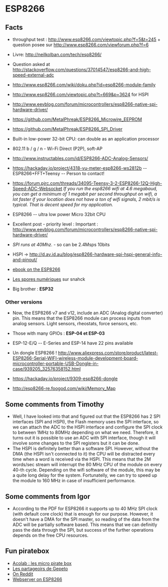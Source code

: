 # ESP8266

## Facts
 
* throughput test : http://www.esp8266.com/viewtopic.php?f=5&t=245 + question posee sur http://www.esp8266.com/viewforum.php?f=6
* Livre: http://neilkolban.com/tech/esp8266/
* Question asked at http://stackoverflow.com/questions/37014547/esp8266-and-high-speed-external-adc
* http://www.esp8266.com/wiki/doku.php?id=esp8266-module-family

* http://www.esp8266.com/viewtopic.php?t=669&p=3624 for HSPI
* http://www.eevblog.com/forum/microcontrollers/esp8266-native-spi-hardware-driver/
* https://github.com/MetalPhreak/ESP8266_Microwire_EEPROM
* https://github.com/MetalPhreak/ESP8266_SPI_Driver
* Built-in low-power 32-bit CPU: can double as an application processor 
* 802.11 b / g / n  - Wi-Fi Direct (P2P), soft-AP 
* http://www.instructables.com/id/ESP8266-ADC-Analog-Sensors/
* https://hackaday.io/project/4318-vu-meter-esp8266-ws2812b -- ESP8266+FFT+Teensy -- Person to contact!
* https://forum.pjrc.com/threads/34095-Teensy-3-2-ESP8266-12Q-High-Speed-ADC-Websocket _If you run the esp8266 wifi at 4.6 megabaud, you can get a minimum of 1 megabit per second throughput on wifi, a lot faster if your location does not have a ton of wifi signals, 2 mbit/s is typical. That is decent speed for my application._

* ESP8266 -- ultra low power Micro 32bit CPU
* Excellent post - priority level : Important : http://www.eevblog.com/forum/microcontrollers/esp8266-native-spi-hardware-driver/
* _SPI runs at 40Mhz._ - so can be 2.4Msps 10bits
* HSPI -> http://d.av.id.au/blog/esp8266-hardware-spi-hspi-general-info-and-pinout/

* [ebook on the ESP8266](https://leanpub.com/ESP8266_ESP32)
 
* [Les spores numériques](http://snhack.du-libre.org/doku.php?id=projets:spores_numeriques) sur snahck

* Big brother : __ESP32__

### Other versions

* Now, the ESP8266 v7 and v12, include an ADC (Analog digital converter) pin. This means that the ESP8266 module can process inputs from analog sensors. Light sensors, rheostats, force sensors, etc. 
* Those with many GPIOs : __ESP-04 et ESP-03__
* ESP-12-E/Q -- E-Series and ESP-14 have 22 pins available

* Un dongle ESP8266 ! http://www.aliexpress.com/store/product/latest-ESP8266-Serial-WIFI-wireless-module-development-board-microcontroller-portable-USB-Dongle-in-case/939205_32576358152.html
* https://hackaday.io/project/9309-esp8266-dongle
* http://esp8266-re.foogod.com/wiki/Memory_Map

## Some comments from Timothy

* Well, I have looked into that and figured out that the ESP8266 has 2 SPI interfaces (SPI and HSPI), the Flash memory uses the SPI interface, so we can attach the ADC to the HSPI interface and configure the SPI clock to between 1MHz to 80MHz depending on what we need. Therefore, it turns out it is possible to use an ADC with SPI interface, though it will involve some changes to the SPI registers but it can be done. 
* The HSPI is definitely better than a software SPI. However, without the DMA (the HSPI isn't connected to it) the CPU will be distracted every time when a word is received via the HSPI. This means that the 2M words/sec stream will interrupt the 80 MHz CPU of the module on every 40-th cycle. Depending on the wifi software of the module, this may be a quite long delay for the system. Fortunatelly, we can try to speed up the module to 160 MHz in case of insufficient performance.

## Some comments from Igor

* According to the PDF for ESP8266 it supports up to 40 MHz SPI clock (with default core clock) that is enough for our purpose. However, it doesn't have a DMA for the SPI master, so reading of the data from the ADC will be partially software based. This means that we can definitly pass the data through the SPI, but success of the further operations depends on the free CPU resources.




## Fun piratebox

* [Acolab : les micro pirate box](http://forum.acolab.fr/t/sub-micro-pirate-box-en-esp8266/57)
* [Les partageoirs de Gepeto](https://bricoles.du-libre.org/doku.php?id=esp8266:le_partageoir)
* [On Reddit](https://www.reddit.com/r/esp8266/comments/4awgtr/has_anyone_done_a_piratebox_type_thing_with_an/)
* [Webserver on ESP8266](https://github.com/esp8266/Arduino/blob/d218c4ead3df50ac9cbdfa7144698850a03f2066/hardware/esp8266com/esp8266/libraries/ESP8266WebServer/examples/SDWebServer/SDWebServer.ino)

